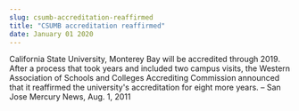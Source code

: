 ```yaml
---
slug: csumb-accreditation-reaffirmed
title: "CSUMB accreditation reaffirmed"
date: January 01 2020
---
```


 
<p>
  California State University, Monterey Bay will be accredited through 2019.
  After a process that took years and included two campus visits, the Western
  Association of Schools and Colleges Accrediting Commission announced that it
  reaffirmed the university's accreditation for eight more years. – San Jose
  Mercury News, Aug. 1, 2011
</p>
 
